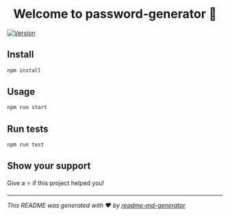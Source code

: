 <h1 align="center">Welcome to password-generator 👋</h1>
<p>
  <a href="https://www.npmjs.com/package/password-generator" target="_blank">
    <img alt="Version" src="https://img.shields.io/npm/v/password-generator.svg">
  </a>
</p>

## Install

```sh
npm install
```

## Usage

```sh
npm run start
```

## Run tests

```sh
npm run test
```

## Show your support

Give a ⭐️ if this project helped you!

---

_This README was generated with ❤️ by [readme-md-generator](https://github.com/kefranabg/readme-md-generator)_
